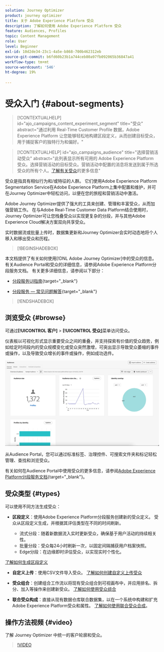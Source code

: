 ```yaml
---
solution: Journey Optimizer
product: journey optimizer
title: 关于 Adobe Experience Platform 受众
description: 了解如何使用 Adobe Experience Platform 受众
feature: Audiences, Profiles
topic: Content Management
role: User
level: Beginner
exl-id: 10d2de34-23c1-4a5e-b868-700b462312eb
source-git-commit: b6fd60b23b1a744ceb80a97fb092065b36847a41
workflow-type: tm+mt
source-wordcount: '546'
ht-degree: 19%

---
```



# 受众入门 {#about-segments}

>[!CONTEXTUALHELP]
>id="ajo_campaigns_content_experiment_segment"
>title="受众"
>abstract="通过利用 Real-Time Customer Profile 数据，Adobe Experience Platform 让您能够轻松地构建区段定义，从而创建目标受众，用于捕捉客户的独特行为和偏好。"

>[!CONTEXTUALHELP]
>id="ajo_campaigns_audience"
>title="选择营销活动受众"
>abstract="此列表显示所有可用的 Adobe Experience Platform 受众。选择营销活动的目标受众。营销活动中配置的消息将发送到属于所选受众的所有个人。[了解有关受众](../audience/about-audiences.md)的更多信息"

受众是指具有相似行为和/或特征的人群。 它们使用Adobe Experience Platform Segmentation Service在Adobe Experience Platform上集中配置和维护，并可在Journey Optimizer中轻松访问，以便在您的旅程和营销活动中激活。

Adobe Journey Optimizer提供了强大的工具来创建、管理和丰富受众，从而加强营销工作。 在与Adobe Real-Time Customer Data Platform结合使用时，Journey Optimizer可让您栈叠受众以实现更复杂的分段，并与其他Adobe Experience Cloud解决方案双向共享受众。

实时数据流或批量上传时，数据集更新和Journey Optimizer会实时动态地将个人移入和移出受众和历程。

>[!BEGINSHADEBOX]

本文档提供了有关如何使用[!DNL Adobe Journey Optimizer]中的受众的信息。 有关Audience Portal和受众的详细信息，请参阅Adobe Experience Platform分段服务文档。 有关更多详细信息，请参阅以下部分：

* [分段服务UI指南](https://experienceleague.adobe.com/zh-hans/docs/experience-platform/segmentation/ui/overview){target="_blank"}

* [分段服务 — 常见问题解答](https://experienceleague.adobe.com/zh-hans/docs/experience-platform/segmentation/faq){target="_blank"}

>[!ENDSHADEBOX]

## 浏览受众 {#browse}

可通过&#x200B;**[!UICONTROL 客户]** > **[!UICONTROL 受众]**&#x200B;菜单访问受众。

仪表板以可视化形式显示重要受众之间的重叠，并支持探索有价值的受众趋势，例如给定时间段内的受众规模变化或受众突然激增，可突出显示导致受众萎缩的事件或操作，以及导致受众增长的事件或操作，例如成功选件。

![](assets/audiences-overview.png)

从Audience Portal，您可以通过标准标签、治理控件、可搜索文件夹和标记轻松管理、查找和浏览受众。

有关如何在Audience Portal中使用受众的更多信息，请参阅[Adobe Experience Platform分段服务文档](https://experienceleague.adobe.com/docs/experience-platform/segmentation/home.html?lang=zh-Hans){target="_blank"}。

## 受众类型 {#types}

可以使用不同方法生成受众：

* **区段定义**：使用Adobe Experience Platform分段服务创建新的受众定义。 受众从区段定义生成，并根据其评估类型在不同的时间刷新。

   * 流式分段：随着新数据流入实时更新受众，确保基于用户活动的持续相关性。
   * 批量分段：受众每24小时刷新一次，以固定间隔捕获用户档案快照。
   * Edge分段：在边缘即时评估受众，以实现实时个性化。

[了解如何生成区段定义](creating-a-segment-definition.md)

* **自定义上传**：使用CSV文件导入受众。 [了解如何创建自定义上传受众](custom-upload.md)

* **受众组合**：创建组合工作流以将现有受众组合到可视画布中，并应用排名、拆分、加入等操作来创建新受众。 [了解如何使用受众组合](get-started-audience-orchestration.md)

* **联合受众构成**：直接从现有数据仓库联合数据集，以在一个系统中构建和扩充Adobe Experience Platform受众和属性。 [了解如何使用联合受众合成](federated-audience-composition.md)。

## 操作方法视频 {#video}

了解 Journey Optimizer 中统一的客户轮廓和受众。

>[!VIDEO](https://video.tv.adobe.com/v/3432671?quality=12)

